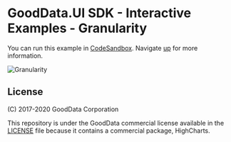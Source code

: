 # GoodData.UI SDK - Interactive Examples - Granularity

You can run this example in [CodeSandbox](https://codesandbox.io/s/github/gooddata/gooddata-ui-examples/tree/master/example-granularity?file=/src/App/index.js). Navigate [up](https://github.com/gooddata/gooddata-ui-examples) for more information.

![Granularity](/assets/example-localhost-granularity.png)

## License

(C) 2017-2020 GoodData Corporation

This repository is under the GoodData commercial license available in the [LICENSE](LICENSE) file because it contains a commercial package, HighCharts.
